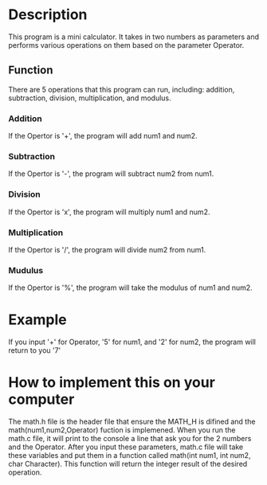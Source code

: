 # Description
This program is a mini calculator. 
It takes in two numbers as parameters and performs various operations on them based on the parameter Operator.

## Function
There are 5 operations that this program can run, including: addition, subtraction, division, multiplication, and modulus. 
### Addition
If the Opertor is '+', the program will add num1 and num2. 
### Subtraction
If the Opertor is '-', the program will subtract num2 from num1.
### Division
If the Opertor is 'x', the program will multiply num1 and num2.
### Multiplication
If the Opertor is '/', the program will divide num2 from num1.
### Mudulus
If the Opertor is '%', the program will take the modulus of num1 and num2.

# Example
If you input '+' for Operator, '5' for num1, and '2' for num2, the program will return to you '7' 
# How to implement this on your computer
The math.h file is the header file that ensure the MATH_H is difined and the math(num1,num2,Operator) fuction is implemened. 
When you run the math.c file, it will print to the console a line that ask you for the 2 numbers and the Operator. 
After you input these parameters, math.c file will take these variables and put them in a function called math(int num1, int num2, char Character). This function will return the integer result of the desired operation.